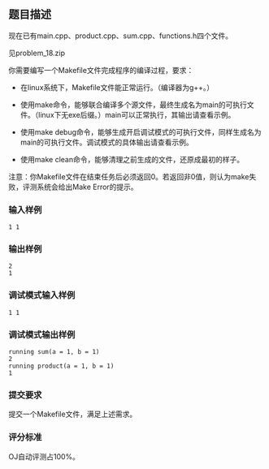 ## 题目描述
现在已有main.cpp、product.cpp、sum.cpp、functions.h四个文件。

见problem_18.zip

你需要编写一个Makefile文件完成程序的编译过程，要求：

* 在linux系统下，Makefile文件能正常运行。（编译器为g++。）

* 使用make命令，能够联合编译多个源文件，最终生成名为main的可执行文件。（linux下无exe后缀。）main可以正常执行，其输出请查看示例。

* 使用make debug命令，能够生成开启调试模式的可执行文件，同样生成名为main的可执行文件。调试模式的具体输出请查看示例。

* 使用make clean命令，能够清理之前生成的文件，还原成最初的样子。

注意：你Makefile文件在结束任务后必须返回0。若返回非0值，则认为make失败，评测系统会给出Make Error的提示。

### 输入样例
```
1 1
```
### 输出样例
```
2
1
```
### 调试模式输入样例
```
1 1
```
### 调试模式输出样例
```
running sum(a = 1, b = 1)  
2
running product(a = 1, b = 1)  
1
```
### 提交要求
提交一个Makefile文件，满足上述需求。

### 评分标准
OJ自动评测占100%。
